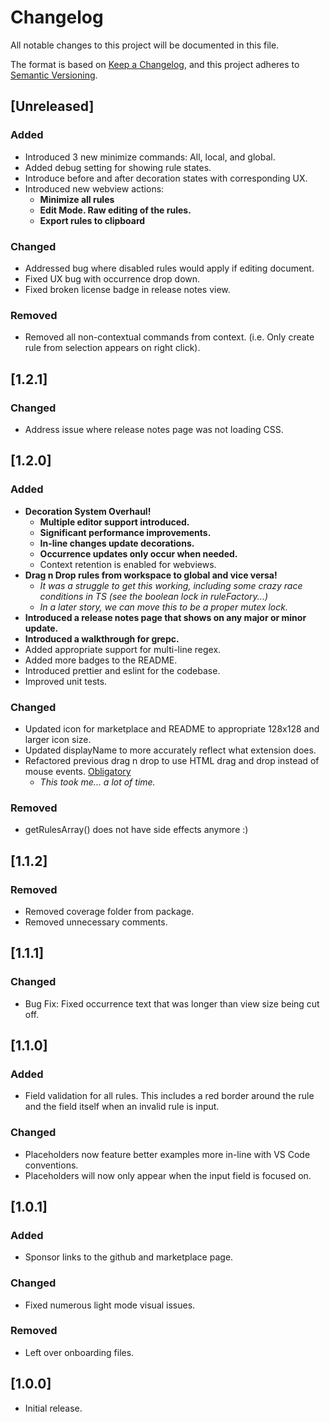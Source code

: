 # Changelog

All notable changes to this project will be documented in this file.

The format is based on [Keep a Changelog](https://keepachangelog.com/en/1.1.0/),
and this project adheres to [Semantic Versioning](https://semver.org/spec/v2.0.0.html).

## [Unreleased]

### Added

-   Introduced 3 new minimize commands: All, local, and global.
-   Added debug setting for showing rule states.
-   Introduce before and after decoration states with corresponding UX.
-   Introduced new webview actions:
    -   **Minimize all rules**
    -   **Edit Mode. Raw editing of the rules.**
    -   **Export rules to clipboard**

### Changed

-   Addressed bug where disabled rules would apply if editing document.
-   Fixed UX bug with occurrence drop down.
-   Fixed broken license badge in release notes view.

### Removed

-   Removed all non-contextual commands from context. (i.e. Only create rule from selection appears on right click).

## [1.2.1]

### Changed

-   Address issue where release notes page was not loading CSS.

## [1.2.0]

### Added

-   **Decoration System Overhaul!**
    -   **Multiple editor support introduced.**
    -   **Significant performance improvements.**
    -   **In-line changes update decorations.**
    -   **Occurrence updates only occur when needed.**
    -   Context retention is enabled for webviews.
-   **Drag n Drop rules from workspace to global and vice versa!**
    -   _It was a struggle to get this working, including some crazy race conditions in TS (see the boolean lock in ruleFactory...)_
    -   _In a later story, we can move this to be a proper mutex lock._
-   **Introduced a release notes page that shows on any major or minor update.**
-   **Introduced a walkthrough for grepc.**
-   Added appropriate support for multi-line regex.
-   Added more badges to the README.
-   Introduced prettier and eslint for the codebase.
-   Improved unit tests.

### Changed

-   Updated icon for marketplace and README to appropriate 128x128 and larger icon size.
-   Updated displayName to more accurately reflect what extension does.
-   Refactored previous drag n drop to use HTML drag and drop instead of mouse events. [Obligatory](https://www.quirksmode.org/blog/archives/2009/09/the_html5_drag.html)
    -   _This took me... a lot of time._

### Removed

-   getRulesArray() does not have side effects anymore :)

## [1.1.2]

### Removed

-   Removed coverage folder from package.
-   Removed unnecessary comments.

## [1.1.1]

### Changed

-   Bug Fix: Fixed occurrence text that was longer than view size being cut off.

## [1.1.0]

### Added

-   Field validation for all rules. This includes a red border around the rule and the field itself when an invalid rule is input.

### Changed

-   Placeholders now feature better examples more in-line with VS Code conventions.
-   Placeholders will now only appear when the input field is focused on.

## [1.0.1]

### Added

-   Sponsor links to the github and marketplace page.

### Changed

-   Fixed numerous light mode visual issues.

### Removed

-   Left over onboarding files.

## [1.0.0]

-   Initial release.
